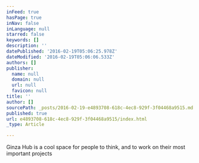 ```yaml
---
inFeed: true
hasPage: true
inNav: false
inLanguage: null
starred: false
keywords: []
description: ''
datePublished: '2016-02-19T05:06:25.978Z'
dateModified: '2016-02-19T05:06:06.533Z'
authors: []
publisher:
  name: null
  domain: null
  url: null
  favicon: null
title: ''
author: []
sourcePath: _posts/2016-02-19-e4893708-618c-4ec8-929f-3f04468a9515.md
published: true
url: e4893708-618c-4ec8-929f-3f04468a9515/index.html
_type: Article

---
```

Ginza Hub is a cool space for people to think, and to work on their most important projects